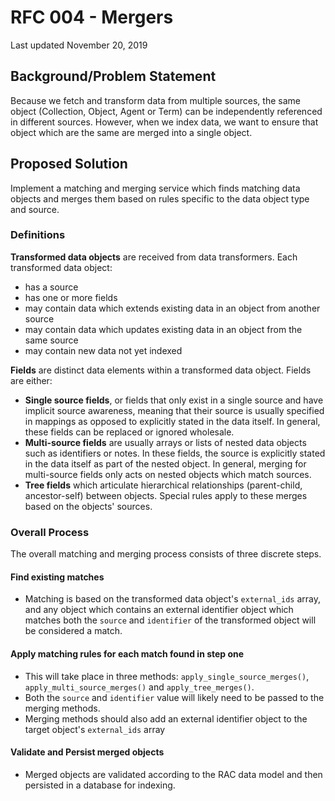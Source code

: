 # RFC 004 - Mergers

Last updated November 20, 2019

## Background/Problem Statement
Because we fetch and transform data from multiple sources, the same object (Collection, Object, Agent or Term) can be independently referenced in different sources. However, when we index data, we want to ensure that object which are the same are merged into a single object.

## Proposed Solution
Implement a matching and merging service which finds matching data objects and merges them based on rules specific to the data object type and source.

### Definitions
**Transformed data objects** are received from data transformers. Each transformed data object:
  - has a source
  - has one or more fields
  - may contain data which extends existing data in an object from another source
  - may contain data which updates existing data in an object from the same source
  - may contain new data not yet indexed

**Fields** are distinct data elements within a transformed data object. Fields are either:
  - **Single source fields**, or fields that only exist in a single source and have implicit source awareness, meaning that their source is usually specified in mappings as opposed to explicitly stated in the data itself. In general, these fields can be replaced or ignored wholesale.
  - **Multi-source fields** are usually arrays  or lists of nested data objects such as identifiers or notes. In these fields, the source is explicitly stated in the data itself as part of the nested object. In general, merging for multi-source fields only acts on nested objects which match sources.
  - **Tree fields** which articulate hierarchical relationships (parent-child, ancestor-self) between objects. Special rules apply to these merges based on the objects' sources.

### Overall Process
The overall matching and merging process consists of three discrete steps.
#### Find existing matches
  - Matching is based on the transformed data object's `external_ids` array, and any object which contains an external identifier object which matches both the `source` and `identifier` of the transformed object will be considered a match.
#### Apply matching rules for each match found in step one
  - This will take place in three methods: `apply_single_source_merges()`, `apply_multi_source_merges()` and `apply_tree_merges()`.
  - Both the `source` and `identifier` value will likely need to be passed to the merging methods.
  - Merging methods should also add an external identifier object to the target object's `external_ids` array
#### Validate and Persist merged objects
  - Merged objects are validated according to the RAC data model and then persisted in a database for indexing.
